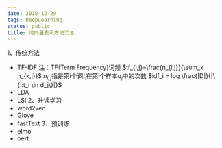 ```yaml
---
date: 2018-12-29
tags: DeepLearning
status: public
title: 词向量表示方法汇总
---
```

1、传统方法
+ TF-IDF
注：TF(Term Frequency)词频
$tf_{i,j}=\frac{n_{i,j}}{\sum_k n_{k,j}}$
$n_{i,j}$指是第i个词$t_i$在第j个样本$d_j$中的次数
$idf_i = log \frac{|D|}{|\{j:t_i \in d_j\}|}$
+ LDA
+ LSI
2、升读学习
+ word2vec
+ Glove
+ fastText
3、预训练
+ elmo
+ bert
